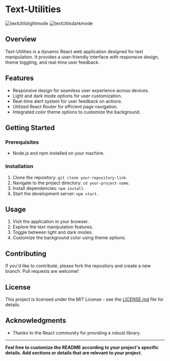# Text-Utilities
![textUtilslightmode](https://github.com/Ashutosh-aditya/Text-Utilities/assets/78680582/1913d882-e8ef-40c7-9d20-e5e08a823d7c)
![textUtilsdarkmode](https://github.com/Ashutosh-aditya/Text-Utilities/assets/78680582/d821adb6-ed54-4f97-b4a6-72626f4c27e0)



## Overview

Text-Utilities is a dynamic React web application designed for text manipulation. It provides a user-friendly interface with responsive design, theme toggling, and real-time user feedback.

## Features

- Responsive design for seamless user experience across devices.
- Light and dark mode options for user customization.
- Real-time alert system for user feedback on actions.
- Utilized React Router for efficient page navigation.
- Integrated color theme options to customize the background.


## Getting Started

### Prerequisites

- Node.js and npm installed on your machine.

### Installation

1. Clone the repository: `git clone your-repository-link`.
2. Navigate to the project directory: `cd your-project-name`.
3. Install dependencies: `npm install`.
4. Start the development server: `npm start`.

## Usage

1. Visit the application in your browser.
2. Explore the text manipulation features.
3. Toggle between light and dark modes.
4. Customize the background color using theme options.

## Contributing

If you'd like to contribute, please fork the repository and create a new branch. Pull requests are welcome!

## License

This project is licensed under the MIT License - see the [LICENSE.md](LICENSE.md) file for details.

## Acknowledgments

- Thanks to the React community for providing a robust library.

---

**Feel free to customize the README according to your project's specific details. Add sections or details that are relevant to your project.**




<!-- # Getting Started with Create React App

This project was bootstrapped with [Create React App](https://github.com/facebook/create-react-app).

## Available Scripts

In the project directory, you can run:

### `npm start`

Runs the app in the development mode.\
Open [http://localhost:3000](http://localhost:3000) to view it in your browser.

The page will reload when you make changes.\
You may also see any lint errors in the console.

### `npm test`

Launches the test runner in the interactive watch mode.\
See the section about [running tests](https://facebook.github.io/create-react-app/docs/running-tests) for more information.

### `npm run build`

Builds the app for production to the `build` folder.\
It correctly bundles React in production mode and optimizes the build for the best performance.

The build is minified and the filenames include the hashes.\
Your app is ready to be deployed!

See the section about [deployment](https://facebook.github.io/create-react-app/docs/deployment) for more information.

### `npm run eject`

**Note: this is a one-way operation. Once you `eject`, you can't go back!**

If you aren't satisfied with the build tool and configuration choices, you can `eject` at any time. This command will remove the single build dependency from your project.

Instead, it will copy all the configuration files and the transitive dependencies (webpack, Babel, ESLint, etc) right into your project so you have full control over them. All of the commands except `eject` will still work, but they will point to the copied scripts so you can tweak them. At this point you're on your own.

You don't have to ever use `eject`. The curated feature set is suitable for small and middle deployments, and you shouldn't feel obligated to use this feature. However we understand that this tool wouldn't be useful if you couldn't customize it when you are ready for it.

## Learn More

You can learn more in the [Create React App documentation](https://facebook.github.io/create-react-app/docs/getting-started).

To learn React, check out the [React documentation](https://reactjs.org/).

### Code Splitting

This section has moved here: [https://facebook.github.io/create-react-app/docs/code-splitting](https://facebook.github.io/create-react-app/docs/code-splitting)

### Analyzing the Bundle Size

This section has moved here: [https://facebook.github.io/create-react-app/docs/analyzing-the-bundle-size](https://facebook.github.io/create-react-app/docs/analyzing-the-bundle-size)

### Making a Progressive Web App

This section has moved here: [https://facebook.github.io/create-react-app/docs/making-a-progressive-web-app](https://facebook.github.io/create-react-app/docs/making-a-progressive-web-app)

### Advanced Configuration

This section has moved here: [https://facebook.github.io/create-react-app/docs/advanced-configuration](https://facebook.github.io/create-react-app/docs/advanced-configuration)

### Deployment

This section has moved here: [https://facebook.github.io/create-react-app/docs/deployment](https://facebook.github.io/create-react-app/docs/deployment)

### `npm run build` fails to minify

This section has moved here: [https://facebook.github.io/create-react-app/docs/troubleshooting#npm-run-build-fails-to-minify](https://facebook.github.io/create-react-app/docs/troubleshooting#npm-run-build-fails-to-minify) -->
